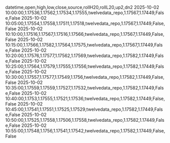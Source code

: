 datetime,open,high,low,close,source,rollH20,rollL20,up2,dn2
2025-10-02 10:00:00,1.17536,1.17562,1.17534,1.17555,twelvedata_repo,1.17567,1.17449,False,False
2025-10-02 10:05:00,1.17554,1.17558,1.17511,1.17518,twelvedata_repo,1.17567,1.17449,False,False
2025-10-02 10:10:00,1.17516,1.17567,1.17516,1.17566,twelvedata_repo,1.17567,1.17449,False,False
2025-10-02 10:15:00,1.17566,1.17582,1.17564,1.17575,twelvedata_repo,1.17567,1.17449,False,False
2025-10-02 10:20:00,1.17576,1.17577,1.17562,1.17569,twelvedata_repo,1.17582,1.17449,False,False
2025-10-02 10:25:00,1.17564,1.17579,1.17555,1.17556,twelvedata_repo,1.17582,1.17449,False,False
2025-10-02 10:30:00,1.17557,1.17577,1.17549,1.1756,twelvedata_repo,1.17582,1.17449,False,False
2025-10-02 10:35:00,1.17559,1.17559,1.17527,1.17532,twelvedata_repo,1.17582,1.17449,False,False
2025-10-02 10:40:00,1.1753,1.17555,1.17521,1.17536,twelvedata_repo,1.17582,1.17449,False,False
2025-10-02 10:45:00,1.17541,1.17551,1.17525,1.17529,twelvedata_repo,1.17582,1.17449,False,False
2025-10-02 10:50:00,1.17525,1.17558,1.17506,1.17558,twelvedata_repo,1.17582,1.17449,False,False
2025-10-02 10:55:00,1.17548,1.1756,1.17541,1.17542,twelvedata_repo,1.17582,1.17449,False,False
